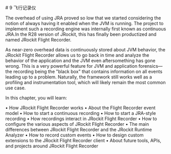 <a name="9" />
# 9 飞行记录仪

The overhead of using JRA proved so low that we started considering the notion of 
always having it enabled when the JVM is running. The project to implement such a 
recording engine was internally first known as continuous JRA.In the R28 version 
of JRockit, this has finally been productized and named JRockit Flight Recorder.



As near-zero overhead data is continuously stored about JVM behavior, the 
JRockit Flight Recorder allows us to go back in time and analyze the behavior of 
the application and the JVM even aftersomething has gone wrong. This is a very 
powerful feature for JVM and application forensics—the recording being the "black 
box" that contains information on all events leading up to a problem. Naturally, the 
framework still works well as a profiling and instrumentation tool, which will likely 
remain the most common use case.

In this chapter, you will learn:

•	 How JRockit Flight Recorder works
•	 About the Flight Recorder event model
•	 How to start a continuous recording
•	 How to start a JRA-style recording
•	 How recordings interact in JRockit Flight Recorder
•	 How to configure the various aspects of JRockit Flight Recorder
•	 The main differences between JRockit Flight Recorder and the JRockit 
Runtime Analyzer
•	 How to record custom events
•	 How to design custom extensions to the JRockit Flight Recorder client
•	 About future tools, APIs, and projects around JRockit Flight Recorder